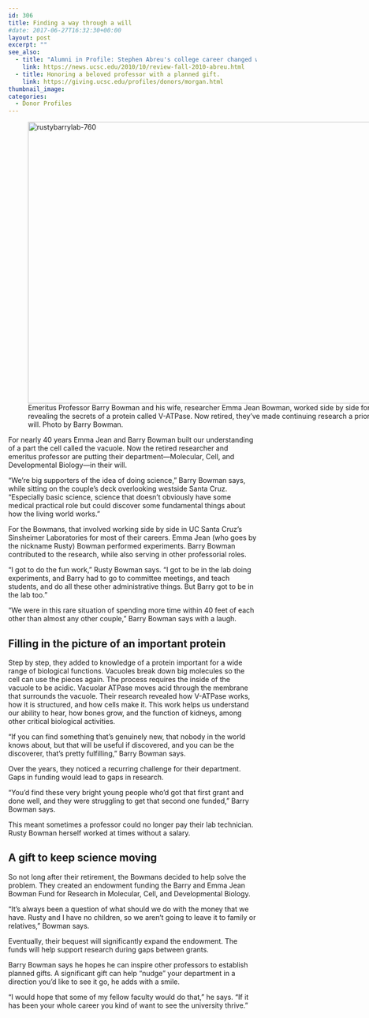 ```yaml
---
id: 306
title: Finding a way through a will
#date: 2017-06-27T16:32:30+00:00
layout: post
excerpt: ""
see_also:
  - title: "Alumni in Profile: Stephen Abreu's college career changed when he met professor Barry Bowman."
    link: https://news.ucsc.edu/2010/10/review-fall-2010-abreu.html
  - title: Honoring a beloved professor with a planned gift.
    link: https://giving.ucsc.edu/profiles/donors/morgan.html
thumbnail_image:
categories:
  - Donor Profiles
---
```

<figure id="attachment_307" style="width: 760px" class="wp-caption aligncenter"><img class="size-full wp-image-307" src="http://live-ucsc-giving.pantheonsite.io/wp-content/uploads/2017/08/rustybarrylab-760.jpg" alt="rustybarrylab-760" width="760" height="570" srcset="https://ucsc-giving.lndo.site/wp-content/uploads/2017/08/rustybarrylab-760.jpg 760w, https://ucsc-giving.lndo.site/wp-content/uploads/2017/08/rustybarrylab-760-300x225.jpg 300w" sizes="(max-width: 760px) 100vw, 760px" /><figcaption class="wp-caption-text">Emeritus Professor Barry Bowman and his wife, researcher Emma Jean Bowman, worked side by side for decades revealing the secrets of a protein called V-ATPase. Now retired, they&#8217;ve made continuing research a priority in their will. Photo by Barry Bowman.</figcaption></figure> 





For nearly 40 years Emma Jean and Barry Bowman built our understanding of a part the cell called the vacuole. Now the retired researcher and emeritus professor are putting their department—Molecular, Cell, and Developmental Biology—in their will.

“We’re big supporters of the idea of doing science,” Barry Bowman says, while sitting on the couple’s deck overlooking westside Santa Cruz. “Especially basic science, science that doesn’t obviously have some medical practical role but could discover some fundamental things about how the living world works.”

For the Bowmans, that involved working side by side in UC Santa Cruz’s Sinsheimer Laboratories for most of their careers. Emma Jean (who goes by the nickname Rusty) Bowman performed experiments. Barry Bowman contributed to the research, while also serving in other professorial roles.

“I got to do the fun work,” Rusty Bowman says. “I got to be in the lab doing experiments, and Barry had to go to committee meetings, and teach students, and do all these other administrative things. But Barry got to be in the lab too.”

“We were in this rare situation of spending more time within 40 feet of each other than almost any other couple,” Barry Bowman says with a laugh.

## Filling in the picture of an important protein

Step by step, they added to knowledge of a protein important for a wide range of biological functions. Vacuoles break down big molecules so the cell can use the pieces again. The process requires the inside of the vacuole to be acidic. Vacuolar ATPase moves acid through the membrane that surrounds the vacuole. Their research revealed how V-ATPase works, how it is structured, and how cells make it. This work helps us understand our ability to hear, how bones grow, and the function of kidneys, among other critical biological activities.

“If you can find something that’s genuinely new, that nobody in the world knows about, but that will be useful if discovered, and you can be the discoverer, that’s pretty fulfilling,” Barry Bowman says.

Over the years, they noticed a recurring challenge for their department. Gaps in funding would lead to gaps in research.

“You’d find these very bright young people who’d got that first grant and done well, and they were struggling to get that second one funded,” Barry Bowman says.

This meant sometimes a professor could no longer pay their lab technician. Rusty Bowman herself worked at times without a salary.

## A gift to keep science moving

So not long after their retirement, the Bowmans decided to help solve the problem. They created an endowment funding the Barry and Emma Jean Bowman Fund for Research in Molecular, Cell, and Developmental Biology.

“It’s always been a question of what should we do with the money that we have. Rusty and I have no children, so we aren’t going to leave it to family or relatives,” Bowman says.

Eventually, their bequest will significantly expand the endowment. The funds will help support research during gaps between grants.

Barry Bowman says he hopes he can inspire other professors to establish planned gifts. A significant gift can help “nudge” your department in a direction you’d like to see it go, he adds with a smile.

“I would hope that some of my fellow faculty would do that,” he says. “If it has been your whole career you kind of want to see the university thrive.”
